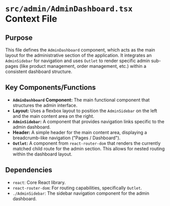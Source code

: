 # `src/admin/AdminDashboard.tsx` Context File

## Purpose
This file defines the `AdminDashboard` component, which acts as the main layout for the administrative section of the application. It integrates an `AdminSidebar` for navigation and uses `Outlet` to render specific admin sub-pages (like product management, order management, etc.) within a consistent dashboard structure.

## Key Components/Functions
- **`AdminDashboard` Component:** The main functional component that structures the admin interface.
- **Layout:** Uses a flexbox layout to position the `AdminSidebar` on the left and the main content area on the right.
- **`AdminSidebar`:** A component that provides navigation links specific to the admin dashboard.
- **Header:** A simple header for the main content area, displaying a breadcrumb-like navigation ("Pages / Dashboard").
- **`Outlet`:** A component from `react-router-dom` that renders the currently matched child route for the admin section. This allows for nested routing within the dashboard layout.

## Dependencies
- `react`: Core React library.
- `react-router-dom`: For routing capabilities, specifically `Outlet`.
- `./AdminSidebar`: The sidebar navigation component for the admin dashboard.

